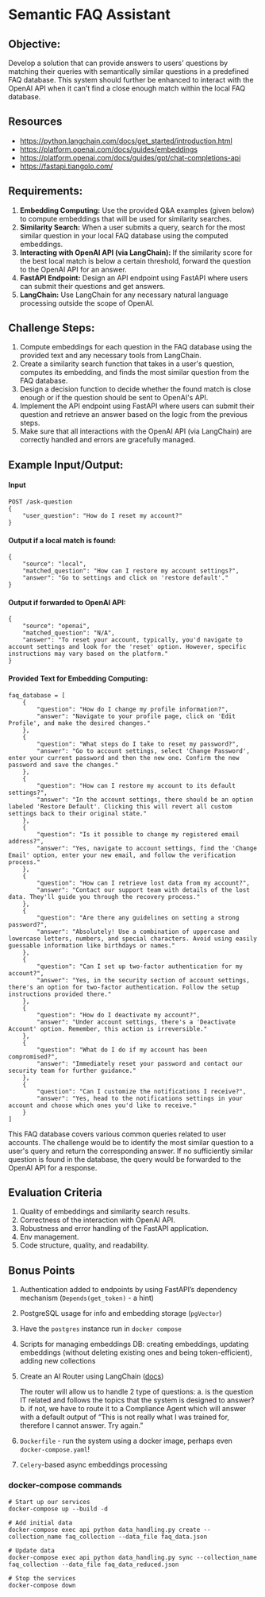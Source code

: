 # Semantic FAQ Assistant
## Objective:
Develop a solution that can provide answers to users' questions by matching their queries with semantically similar questions in a predefined FAQ database. This system should further be enhanced to interact with the OpenAI API when it can't find a close enough match within the local FAQ database.

## Resources
- https://python.langchain.com/docs/get_started/introduction.html
- https://platform.openai.com/docs/guides/embeddings
- https://platform.openai.com/docs/guides/gpt/chat-completions-api
- https://fastapi.tiangolo.com/

## Requirements:
1. **Embedding Computing:** Use the provided Q&A examples (given below) to compute embeddings that will be used for similarity searches.
2. **Similarity Search:** When a user submits a query, search for the most similar question in your local FAQ database using the computed embeddings.
3. **Interacting with OpenAI API (via LangChain):** If the similarity score for the best local match is below a certain threshold, forward the question to the OpenAI API for an answer.
4. **FastAPI Endpoint:** Design an API endpoint using FastAPI where users can submit their questions and get answers.
5. **LangChain:** Use LangChain for any necessary natural language processing outside the scope of OpenAI.

## Challenge Steps:
1. Compute embeddings for each question in the FAQ database using the provided text and any necessary tools from LangChain.
2. Create a similarity search function that takes in a user's question, computes its embedding, and finds the most similar question from the FAQ database.
3. Design a decision function to decide whether the found match is close enough or if the question should be sent to OpenAI's API.
4. Implement the API endpoint using FastAPI where users can submit their question and retrieve an answer based on the logic from the previous steps.
5. Make sure that all interactions with the OpenAI API (via LangChain) are correctly handled and errors are gracefully managed.

## Example Input/Output:
#### Input
    POST /ask-question
    {
        "user_question": "How do I reset my account?"
    }

#### Output if a local match is found:
    {
        "source": "local",
        "matched_question": "How can I restore my account settings?",
        "answer": "Go to settings and click on 'restore default'."
    }

#### Output if forwarded to OpenAI API:
    {
        "source": "openai",
        "matched_question": "N/A",
        "answer": "To reset your account, typically, you'd navigate to account settings and look for the 'reset' option. However, specific instructions may vary based on the platform."
    }

#### Provided Text for Embedding Computing:
    faq_database = [
        {
            "question": "How do I change my profile information?",
            "answer": "Navigate to your profile page, click on 'Edit Profile', and make the desired changes."
        },
        {
            "question": "What steps do I take to reset my password?",
            "answer": "Go to account settings, select 'Change Password', enter your current password and then the new one. Confirm the new password and save the changes."
        },
        {
            "question": "How can I restore my account to its default settings?",
            "answer": "In the account settings, there should be an option labeled 'Restore Default'. Clicking this will revert all custom settings back to their original state."
        },
        {
            "question": "Is it possible to change my registered email address?",
            "answer": "Yes, navigate to account settings, find the 'Change Email' option, enter your new email, and follow the verification process."
        },
        {
            "question": "How can I retrieve lost data from my account?",
            "answer": "Contact our support team with details of the lost data. They'll guide you through the recovery process."
        },
        {
            "question": "Are there any guidelines on setting a strong password?",
            "answer": "Absolutely! Use a combination of uppercase and lowercase letters, numbers, and special characters. Avoid using easily guessable information like birthdays or names."
        },
        {
            "question": "Can I set up two-factor authentication for my account?",
            "answer": "Yes, in the security section of account settings, there's an option for two-factor authentication. Follow the setup instructions provided there."
        },
        {
            "question": "How do I deactivate my account?",
            "answer": "Under account settings, there's a 'Deactivate Account' option. Remember, this action is irreversible."
        },
        {
            "question": "What do I do if my account has been compromised?",
            "answer": "Immediately reset your password and contact our security team for further guidance."
        },
        {
            "question": "Can I customize the notifications I receive?",
            "answer": "Yes, head to the notifications settings in your account and choose which ones you'd like to receive."
        }
    ]
This FAQ database covers various common queries related to user accounts. The challenge would be to identify the most similar question to a user's query and return the corresponding answer. If no sufficiently similar question is found in the database, the query would be forwarded to the OpenAI API for a response.

## Evaluation Criteria
1. Quality of embeddings and similarity search results.
2. Correctness of the interaction with OpenAI API.
3. Robustness and error handling of the FastAPI application.
4. Env management.
5. Code structure, quality, and readability.

## Bonus Points
1. Authentication added to endpoints by using FastAPI’s dependency mechanism (`Depends(get_token)` - a hint)
2. PostgreSQL usage for info and embedding storage (`pgVector`)
3. Have the `postgres` instance run in `docker compose`
4. Scripts for managing embeddings DB: creating embeddings, updating embeddings (without deleting existing ones and being token-efficient), adding new collections
5. Create an AI Router using LangChain ([docs](https://python.langchain.com/v0.1/docs/use_cases/query_analysis/techniques/routing/))
    
    The router will allow us to handle 2 type of questions:
    a. is the question IT related and follows the topics that the system is designed to answer?
    b. if not, we have to route it to a Compliance Agent which will answer with a default output of 
    “This is not really what I was trained for, therefore I cannot answer. Try again.”
6. `Dockerfile` - run the system using a docker image, perhaps even `docker-compose.yaml`!
7. `Celery`-based async embeddings processing


### docker-compose commands
    # Start up our services
    docker-compose up --build -d
    
    # Add initial data
    docker-compose exec api python data_handling.py create --collection_name faq_collection --data_file faq_data.json
    
    # Update data
    docker-compose exec api python data_handling.py sync --collection_name faq_collection --data_file faq_data_reduced.json
    
    # Stop the services
    docker-compose down
